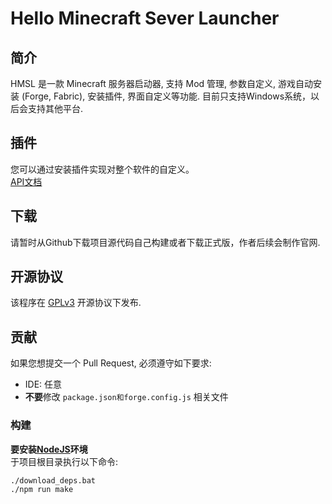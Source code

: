 # Hello Minecraft Sever Launcher

## 简介

HMSL 是一款 Minecraft 服务器启动器, 支持 Mod 管理, 参数自定义, 游戏自动安装 (Forge, Fabric), 安装插件, 界面自定义等功能.
目前只支持Windows系统，以后会支持其他平台.

## 插件

您可以通过安装插件实现对整个软件的自定义。<br>
[API文档](https://www.hxgfk.com/hmsl/plugins/apidoc)

## 下载

请暂时从Github下载项目源代码自己构建或者下载正式版，作者后续会制作官网.

## 开源协议

该程序在 [GPLv3](https://www.gnu.org/licenses/gpl-3.0.html) 开源协议下发布.

## 贡献

如果您想提交一个 Pull Request, 必须遵守如下要求:

* IDE: 任意
* **不要**修改 `package.json和forge.config.js` 相关文件

### 构建
**要安装[NodeJS](https://nodejs.org/zh-cn)环境**<br>
于项目根目录执行以下命令:<br>
```bash
./download_deps.bat
./npm run make
```